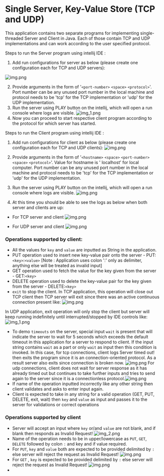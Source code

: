 # Single Server, Key-Value Store (TCP and UDP)

This application contains two separate programs for implementing single-threaded Server and Client
in Java. Each of those contain TCP and UDP implementations and can work according to the user
specified protocol.

Steps to run the Server program using intellij IDE :

1. Add run configurations for server as below (please create one configuration each for TCP and
   UDP servers):

![img.png](run_config_server.png)

2. Provide arguments in the form of '`<port-number>` `<space>` `<protocol>`'. Port number can be any
   unused port
   number in the local machine and protocol needs to be 'tcp' for the TCP implementation or 'udp'
   for the UDP implementation.
3. Run the server using PLAY button on the intellij, which will open a run console where logs are
   visible.
   ![img_1.png](run_console_server.png)
4. Now you can proceed to start respective client program according to the protocol for which server
   has started.

Steps to run the Client program using intellij IDE :

1. Add run configurations for client as below (please create one configuration each for TCP and
   UDP clients):
   ![img.png](run_config_client.png)

2. Provide arguments in the form of '`<hostname>` `<space>` `<port-number>` `<space>` `<protocol>`'.
   Value for hostname is '
   localhost' for local computer. Port number can be any unused port number in the local machine and
   protocol needs to be 'tcp' for the TCP implementation or 'udp' for the UDP implementation.
3. Run the server using PLAY button on the intellij, which will open a run console where logs are
   visible.
   ![img.png](run_console_client.png)
4. At this time you should be able to see the logs as below when both server and clients are up:

- For TCP server and client
  ![img.png](tcp_server_client_started.png)

- For UDP server and client
  ![img.png](udp_server_client_started.png)

### Operations supported by client:

- All the values for `key` and `value` are inputted as String in the application.
- PUT operation used to insert new key-value pair onto the server -
  PUT:`<key>`:`<value>` [Note : Application uses colon ':' only as delimiter, anything else will be treated as invalid input]
- GET operation used to fetch the value for the key given from the server - GET:`<key>`
- DELETE operation used to delete the key-value pair for the key given from the server -
  DELETE:`<key>`
- `exit` to stop the client. In TCP application, this operation will close out TCP client then TCP
  server will exit since there was an active continuous connection present like:
  ![img.png](tcp_exit.png)

In UDP application, exit operation will only stop the client but server will keep running
indefinitely until interrupted/stopped by IDE controls like:![img_1.png](udp_exit.png)

- To demo `timeouts` on the server, special input `wait` is present that will indicate the server to
  wait for 5 seconds which exceeds the default timeout in this application for a server to respond
  to client. If the input string contains `wait` as a part or only `wait` as input then this
  condition is invoked.
  In this case, for tcp connections, client logs Server timed out! then exits the program since it
  is an connection-oriented protocol. As a result server also exits since connection is broken now.
  ![img.png](wait_tcp_client.png)
  For udp connections, client does not wait for server response as it has already timed out but
  continues to take further inputs and tries to send again to the server since it is a
  connectionless protocol.![img.png](wait_udp_client.png)
- If name of the operation inputted incorrectly like any other string then client
  validates and asks to enter input again.
- Client is expected to take in any string for a valid operation (GET, PUT, DELETE, exit, wait)
  then `key` and `value` as input and passes it to the server for validations or correct operations

### Operations supported by client

- Server will accept an input where `key` or/and `value` are not blank, and if blank then responds
  as Invalid Request!
  ![img_2.png](invalid_on_blank.png)
- Name of the operation needs to be in upper/lowercase as `PUT`, `GET`, `DELETE` followed by
  colon `:` and key and if value required.
- For `PUT`, `key` and `value` both are expected to be provided delimited by `:` else server will
  reject the request as Invalid Request!
  ![img.png](invalid_put.png)
- For `GET` , `key` is expected to be provided delimited by `:` else server will reject the request
  as Invalid Request!
  ![img.png](blank_invalid_get.png)
- 